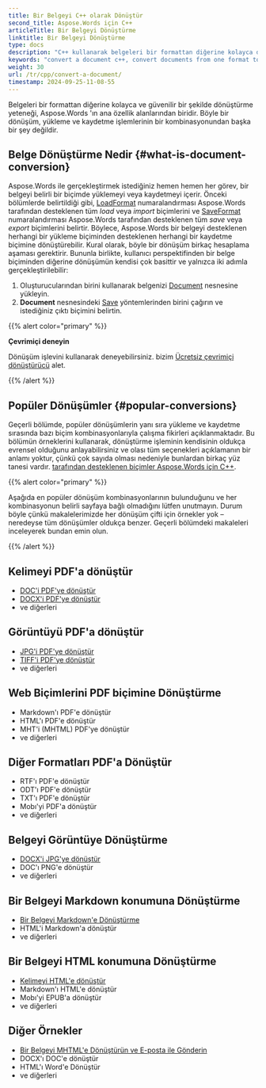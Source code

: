 ```yaml
---
title: Bir Belgeyi C++ olarak Dönüştür
second_title: Aspose.Words için C++
articleTitle: Bir Belgeyi Dönüştürme
linktitle: Bir Belgeyi Dönüştürme
type: docs
description: "C++ kullanarak belgeleri bir formattan diğerine kolayca dönüştürün. DOCX veya DOC gibi Microsoft Word formatları, ODT veya OTT gibi OpenDocument formatları, HTML veya XHTML gibi web formatları, MarkDown veya TXT gibi metin formatları ve diğerleri gibi en popüler formatların hepsiyle çalışabilirsiniz."
keywords: "convert a document c++, convert documents from one format to another c++, convert to markdown c++, convert pdf to docx C++, convert docx to pdf C++, convert doc to pdf C++, convert a document Aspose for C++"
weight: 30
url: /tr/cpp/convert-a-document/
timestamp: 2024-09-25-11-08-55
---
```


Belgeleri bir formattan diğerine kolayca ve güvenilir bir şekilde dönüştürme yeteneği, Aspose.Words 'ın ana özellik alanlarından biridir. Böyle bir dönüşüm, yükleme ve kaydetme işlemlerinin bir kombinasyonundan başka bir şey değildir.

## Belge Dönüştürme Nedir {#what-is-document-conversion}

Aspose.Words ile gerçekleştirmek istediğiniz hemen hemen her görev, bir belgeyi belirli bir biçimde yüklemeyi veya kaydetmeyi içerir. Önceki bölümlerde belirtildiği gibi, [LoadFormat](https://reference.aspose.com/words/cpp/aspose.words/loadformat/) numaralandırması Aspose.Words tarafından desteklenen tüm *load* veya *import* biçimlerini ve [SaveFormat](https://reference.aspose.com/words/cpp/aspose.words/saveformat/) numaralandırması Aspose.Words tarafından desteklenen tüm *save* veya *export* biçimlerini belirtir. Böylece, Aspose.Words bir belgeyi desteklenen herhangi bir yükleme biçiminden desteklenen herhangi bir kaydetme biçimine dönüştürebilir. Kural olarak, böyle bir dönüşüm birkaç hesaplama aşaması gerektirir. Bununla birlikte, kullanıcı perspektifinden bir belge biçiminden diğerine dönüşümün kendisi çok basittir ve yalnızca iki adımla gerçekleştirilebilir:

1. Oluşturucularından birini kullanarak belgenizi [Document](https://reference.aspose.com/words/cpp/class/aspose.words.document) nesnesine yükleyin.
1. **Document** nesnesindeki [Save](https://reference.aspose.com/words/cpp/class/aspose.words.saving.save_output_parameters) yöntemlerinden birini çağırın ve istediğiniz çıktı biçimini belirtin.

{{% alert color="primary" %}}

**Çevrimiçi deneyin**

Dönüşüm işlevini kullanarak deneyebilirsiniz. bizim [Ücretsiz çevrimiçi dönüştürücü](https://products.aspose.app/words/conversion) alet.

{{% /alert %}}

## Popüler Dönüşümler {#popular-conversions}

Geçerli bölümde, popüler dönüşümlerin yanı sıra yükleme ve kaydetme sırasında bazı biçim kombinasyonlarıyla çalışma fikirleri açıklanmaktadır. Bu bölümün örneklerini kullanarak, dönüştürme işleminin kendisinin oldukça evrensel olduğunu anlayabilirsiniz ve olası tüm seçenekleri açıklamanın bir anlamı yoktur, çünkü çok sayıda olması nedeniyle bunlardan birkaç yüz tanesi vardır. [tarafından desteklenen biçimler Aspose.Words için C++](/words/cpp/supported-document-formats/).

{{% alert color="primary" %}}

Aşağıda en popüler dönüşüm kombinasyonlarının bulunduğunu ve her kombinasyonun belirli sayfaya bağlı olmadığını lütfen unutmayın. Durum böyle çünkü makalelerimizde her dönüşüm çifti için örnekler yok – neredeyse tüm dönüşümler oldukça benzer. Geçerli bölümdeki makaleleri inceleyerek bundan emin olun.

{{% /alert %}}

<div class="row">
	<div class="col-md-6">
		<h2>Kelimeyi PDF'a dönüştür</h2>
			<ul>
				<li><a href="/words/cpp/convert-a-document-to-pdf/#converting-doc-or-docx-to-pdf">DOC'i PDF'ye dönüştür</a></li>
				<li><a href="/words/cpp/convert-a-document-to-pdf/#converting-doc-or-docx-to-pdf">DOCX'i PDF'ye dönüştür</a></li>
				<li>ve diğerleri</li>
			</ul>
		<h2>Görüntüyü PDF'a dönüştür</h2>
			<ul>
				<li><a href="/words/cpp/convert-a-document-to-pdf/#convert-an-image-to-pdf">JPG'i PDF'ye dönüştür</a></li>
				<li><a href="/words/cpp/convert-a-document-to-pdf/#convert-an-image-to-pdf">TIFF'i PDF'ye dönüştür</a></li>
				<li>ve diğerleri</li>
			</ul>
		<h2>Web Biçimlerini PDF biçimine Dönüştürme</h2>
			<ul>
				<li>Markdown'ı PDF'e dönüştür</li>
				<li>HTML'ı PDF'e dönüştür</li>
				<li>MHT'i (MHTML) PDF'ye dönüştür</li>
				<li>ve diğerleri</li>
			</ul>
		<h2>Diğer Formatları PDF'a Dönüştür</h2>
			<ul>
				<li>RTF'ı PDF'e dönüştür</li>
				<li>ODT'ı PDF'e dönüştür</li>
				<li>TXT'ı PDF'e dönüştür</li>
				<li>Mobı'yi PDF'a dönüştür</li>
				<li>ve diğerleri</li>
			</ul>
	</div>
	<div class="col-md-6">
		<h2>Belgeyi Görüntüye Dönüştürme</h2>
			<ul>
				<li><a href="/words/cpp/convert-a-document-to-an-image/">DOCX'i JPG'ye dönüştür</a></li>
				<li>DOC'ı PNG'e dönüştür</li>
				<li>ve diğerleri</li>
			</ul>
		<h2>Bir Belgeyi Markdown konumuna Dönüştürme</h2>
			<ul>
				<li><a href="/words/cpp/convert-a-document-to-markdown/">Bir Belgeyi Markdown'e Dönüştürme</a></li>
				<li>HTML'i Markdown'a dönüştür</li>
				<li>ve diğerleri</li>
			</ul>
		<h2>Bir Belgeyi HTML konumuna Dönüştürme</h2>
			<ul>
				<li><a href="/words/cpp/convert-a-document-to-html-mhtml-or-epub/#convert-a-document">Kelimeyi HTML'e dönüştür</a></li>
				<li>Markdown'ı HTML'e dönüştür</li>
				<li>Mobı'yi EPUB'a dönüştür</li>
				<li>ve diğerleri</li>
			</ul>
		<h2>Diğer Örnekler</h2>
			<ul>
				<li><a href="/words/cpp/convert-a-document-to-mhtml-and-send-it-by-email/">Bir Belgeyi MHTML'e Dönüştürün ve E-posta ile Gönderin</a></li>
				<li>DOCX'ı DOC'e dönüştür</li>
				<li>HTML'ı Word'e Dönüştür</li>
				<li>ve diğerleri</li>
			</ul>
	</div>
</div>
